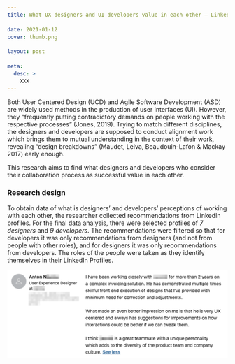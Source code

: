 ```yaml
---
title: What UX designers and UI developers value in each other — LinkedIn study

date: 2021-01-12
cover: thumb.png

layout: post

meta:
  desc: >
    XXX
---
```


<div data-excerpt>

Both User Centered Design (UCD) and Agile Software Development (ASD) are widely used methods in the production of user interfaces (UI). However, they “frequently putting contradictory demands on people working with the respective processes” (Jones, 2019). Trying to match different disciplines, the designers and developers are supposed to conduct alignment work which brings them to mutual understanding in the context of their work, revealing “design breakdowns” (Maudet, Leiva, Beaudouin-Lafon & Mackay 2017) early enough.

</div>

This research aims to find what designers and developers who consider their collaboration process as successful value in each other.

### Research design

To obtain data of what is designers’ and developers’ perceptions of working with each other, the researcher collected recommendations from LinkedIn profiles. For the final data analysis, there were selected profiles of _7 designers_ and _9 developers_. The recommendations were filtered so that for developers it was only recommendations from designers (and not from people with other roles), and for designers it was only recommendations from developers. The roles of the people were taken as they identify themselves in their LinkedIn Profiles.

![](./recommendation-example.png)
